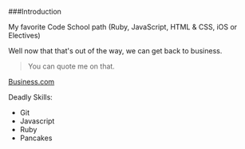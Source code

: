 ###Introduction

My favorite Code School path (Ruby, JavaScript, HTML & CSS, iOS or Electives) 

Well now that that's out of the way, we can get back to business.

> You can quote me on that.

[Business.com](http://www.business.com)

Deadly Skills:
* Git
* Javascript
* Ruby
* Pancakes
